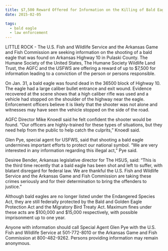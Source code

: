 ```yaml
---
title: $7,500 Reward Offered for Information on the Killing of Bald Eagle in Arkansas
date: 2015-02-05

tags:
  - bald eagle
  - law enforcement
---
```


LITTLE ROCK - The U.S. Fish and Wildlife Service and the Arkansas Game and Fish Commission are seeking information on the shooting of a bald eagle that was found on Arkansas Highway 10 in Pulaski County. The Humane Society of the United States, The Humane Society Wildlife Land Trust, the AGFC and the USFWS are offering a reward of up to $7,500 for information leading to a conviction of the person or persons responsible.

On Jan. 31, a bald eagle was found dead in the 36500 block of Highway 10. The eagle had a large caliber bullet entrance and exit wound. Evidence recovered at the scene shows that a high caliber rifle was used and a vehicle had stopped on the shoulder of the highway near the eagle. Enforcement officers believe it is likely that the shooter was not alone and witnesses may have seen the vehicle stopped on the side of the road.
<!--more-->
AGFC Director Mike Knoedl said he felt confident the shooter would be found. “Our officers are highly-trained for these types of situations, but they need help from the public to help catch the culprits,” Knoedl said.

Glen Pye, special agent for USFWS, said that shooting a bald eagle undermines important efforts to protect our national symbol. “We are very interested in any information regarding this illegal act,” Pye said.

Desiree Bender, Arkansas legislative director for The HSUS, said: “This is the third time recently that a bald eagle has been shot and left to suffer, with blatant disregard for federal law. We are thankful the U.S. Fish and Wildlife Service and the Arkansas Game and Fish Commission are taking these crimes seriously and for their determination to bring the offenders to justice.”

Although bald eagles are no longer listed under the Endangered Species Act, they are still federally protected by the Bald and Golden Eagle Protection Act and the Migratory Bird Treaty Act. Maximum fines under these acts are $100,000 and $15,000 respectively, with possible imprisonment up to one year.

Anyone with information should call Special Agent Glen Pye with the U.S. Fish and Wildlife Service at 501-772-8010 or the Arkansas Game and Fish Commission at 800-482-9262. Persons providing information may remain anonymous.
